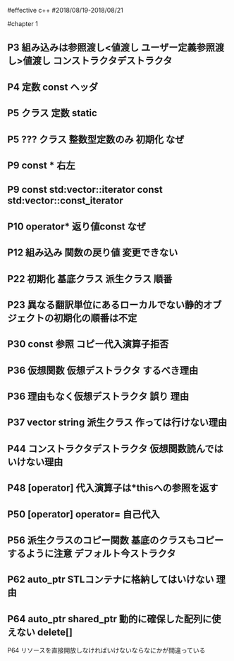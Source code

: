 #effective c++
#2018/08/19-2018/08/21

#chapter 1

P3 
	組み込みは参照渡し<値渡し ユーザー定義参照渡し>値渡し コンストラクタデストラクタ	
--- 
P4 
	定数 const ヘッダ
--- 
P5 
	クラス 定数 static
--- 
P5 ???
	クラス 整数型定数のみ 初期化 なぜ
--- 
P9
	const * 右左
--- 
P9
	const std:vector<int>::iterator const std:vector<int>::const_iterator 
--- 
P10
	operator* 返り値const なぜ
--- 
P12
	組み込み 関数の戻り値 変更できない
--- 
P22
	初期化 基底クラス 派生クラス 順番
--- 
P23
	異なる翻訳単位にあるローカルでない静的オブジェクトの初期化の順番は不定	
--- 
P30
	const 参照 コピー代入演算子拒否
---
P36
	仮想関数 仮想デストラクタ するべき理由
---
P36
	理由もなく仮想デストラクタ 誤り 理由
---
P37
	vector string 派生クラス 作っては行けない理由
---
P44
	コンストラクタデストラクタ 仮想関数読んではいけない理由
---
P48 [operator]
	代入演算子は*thisへの参照を返す	
---
P50 [operator]
	operator= 自己代入
---
P56 
	派生クラスのコピー関数 基底のクラスもコピーするように注意 デフォルト今ストラクタ
---
P62
	auto_ptr STLコンテナに格納してはいけない 理由
---
P64
	auto_ptr shared_ptr 動的に確保した配列に使えない delete[]
---
P64
	リソースを直接開放しなければいけないならなにかが間違っている

	
